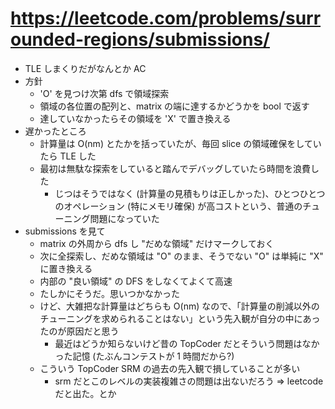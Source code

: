 # https://leetcode.com/problems/surrounded-regions/submissions/

- TLE しまくりだがなんとか AC
- 方針
  - 'O' を見つけ次第 dfs で領域探索
  - 領域の各位置の配列と、matrix の端に達するかどうかを bool で返す
  - 達していなかったらその領域を 'X' で置き換える
- 遅かったところ
  - 計算量は O(nm) とたかを括っていたが、毎回 slice の領域確保をしていたら TLE した
  - 最初は無駄な探索をしていると踏んでデバッグしていたら時間を浪費した
    - じつはそうではなく (計算量の見積もりは正しかった)、ひとつひとつのオペレーション (特にメモリ確保) が高コストという、普通のチューニング問題になっていた
- submissions を見て
  - matrix の外周から dfs し "だめな領域" だけマークしておく
  - 次に全探索し、だめな領域は "O" のまま、そうでない "O" は単純に "X" に置き換える
  - 内部の "良い領域" の DFS をしなくてよくて高速
  - たしかにそうだ。思いつかなかった
  - けど、大雑把な計算量はどちらも O(nm) なので、「計算量の削減以外のチューニングを求められることはない」という先入観が自分の中にあったのが原因だと思う
    - 最近はどうか知らないけど昔の TopCoder だとそういう問題はなかった記憶 (たぶんコンテストが 1 時間だから?)
  - こういう TopCoder SRM の過去の先入観で損していることが多い
    - srm だとこのレベルの実装複雑さの問題は出ないだろう => leetcode だと出た。とか
